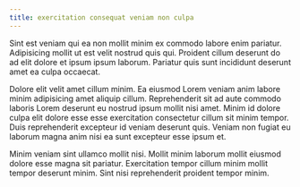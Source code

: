 ```yaml
---
title: exercitation consequat veniam non culpa
---
```


Sint est veniam qui ea non mollit minim ex commodo labore enim pariatur. Adipisicing mollit ut est velit nostrud quis qui. Proident cillum deserunt do ad elit dolore et ipsum ipsum laborum. Pariatur quis sunt incididunt deserunt amet ea culpa occaecat.

Dolore elit velit amet cillum minim. Ea eiusmod Lorem veniam anim labore minim adipisicing amet aliquip cillum. Reprehenderit sit ad aute commodo laboris Lorem deserunt eu nostrud ipsum mollit nisi amet. Minim id dolore culpa elit dolore esse esse exercitation consectetur cillum sit minim tempor. Duis reprehenderit excepteur id veniam deserunt quis. Veniam non fugiat eu laborum magna anim nisi ea sunt excepteur esse ipsum et.

Minim veniam sint ullamco mollit nisi. Mollit minim laborum mollit eiusmod dolore esse magna sit pariatur. Exercitation tempor cillum minim mollit tempor deserunt minim. Sint nisi reprehenderit proident tempor minim.